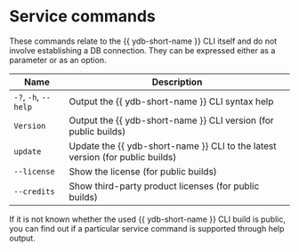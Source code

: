 # Service commands

These commands relate to the {{ ydb-short-name }} CLI itself and do not involve establishing a DB connection. They can be expressed either as a parameter or as an option.

| Name | Description |
| --- | --- |
| `-?`, `-h`, `--help` | Output the {{ ydb-short-name }} CLI syntax help |
| `Version` | Output the {{ ydb-short-name }} CLI version (for public builds) |
| `update` | Update the {{ ydb-short-name }} CLI to the latest version (for public builds) |
| `--license` | Show the license (for public builds) |
| `--credits` | Show third-party product licenses (for public builds) |

If it is not known whether the used {{ ydb-short-name }} CLI build is public, you can find out if a particular service command is supported through help output.

